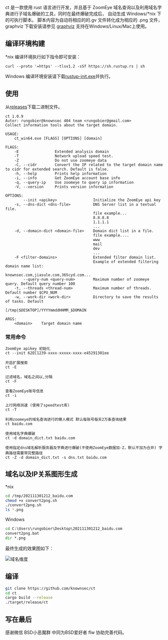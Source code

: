 ct 是一款使用 rust 语言进行开发，并且基于 ZoomEye 域名查询以及利用域名字典进行子域名爆破的工具，同时在最终爆破完成后， 自动生成 Windows/*nix 下的可执行脚本。 脚本内容为自动将相应的的.gv 文件转化成为相应的
.png 文件，graphviz 下载安装请参见 [graphviz](https://graphviz.org/download/)
支持在Windows/Linux/Mac上使用。

## 编译环境构建

*nix 编译环境执行如下指令即可安装：

```
curl --proto '=https' --tlsv1.2 -sSf https://sh.rustup.rs | sh
```
Windows 编译环境安装请下载[rustup-init.exe](https://static.rust-lang.org/rustup/dist/i686-pc-windows-gnu/rustup-init.exe)并执行。


## 使用

从[releases](https://github.com/knownsec/ct/releases "releases")下载二进制文件。

```
ct 1.0.9
Autor: rungobier@knownsec 404 team <rungobier@gmail.com>
Collect information tools about the target domain.

USAGE:
    ct_win64.exe [FLAGS] [OPTIONS] [domain]

FLAGS:
    -E                Extended analysis domain
    -T                Network upload speed test.
    -Z                Do not use zoomeye data
    -C, --cidr        Convert the IP related to the target domain name to cidr for extended search. Default is false.
    -h, --help        Prints help information
    -i, --info        Get ZoomEye account base info
    -q, --query-ip    Use zoomeye to query ip information
    -V, --version     Prints version information

OPTIONS:
        --init <apikey>                Initialize the ZoomEye api key
    -s, --dns-dict <dns-file>          DNS Server list in a textual file.
                                       file example...
                                       8.8.8.8
                                       1.1.1.1
                                       ...
    -d, --domain-dict <domain-file>    Domain dict list in a file.
                                       file example....
                                       www
                                       mail
                                       dev
                                       ...
    -F <filter-domains>                Extended filter domain list.
                                       Example of extended filtering domain name list:
                                       knownsec.com,jiasule.com,365cyd.com...
        --query-num <query-num>        Maximum number of zoomeye query. Default query number 100
    -t, --threads <thread-num>         Maximum number of threads. Default number $CPU_NUM
    -w, --work-dir <work-dir>          Directory to save the results of tasks. Default
                                       [/tmp|$DESKTOP]/YYYYmmddHHMM_$DOMAIN

ARGS:
    <domain>    Target domain name

```

### 常用命令

```
ZoomEye apikey 初始化
ct --init 62EC1239-xxxx-xxxxx-xxxx-e45291301ee

开启扩展搜索
ct -E 

过滤域名，域名之间以,分隔
ct -F

查看ZoomEye账号信息
ct -i

上行网络测速 (使用了speedtest库)
ct -T

利用zoomeye的域名查询进行的懒人模式 默认每账号每天2万条查询结果
ct baidu.com

使用域名字典爆破
ct -d domain_dict.txt baidu.com

使用指定dns域名解析服务器及字典进行爆破(不使用ZoomEye数据加-Z，默认不加为合并) 字典路径需要带完整路径
ct -Z -d domain_dict.txt -s dns.txt baidu.com
```

## 域名以及IP关系图形生成

*nix

```bash
cd /tmp/202111301212_baidu.com
chmod +x convert2png.sh
./convert2png.sh
ls *.png
```

Windows

```bat
cd C:\Users\rungobier\Desktop\202111301212_baidu.com
convert2png.bat
dir *.png
```

最终生成的效果图如下：

![域名维度](./images/domain_graph.gv.svg)

## 编译

```bash
git clone https://github.com/knownsec/ct
cd ct
cargo build --release
./target/release/ct 
```

## 写在最后

感谢微信 BSD小恶魔群 中同为BSD爱好者 flw 协助完善代码。

